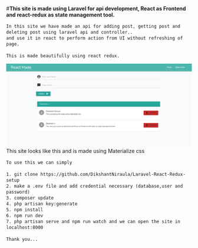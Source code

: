 #<b>This site is made using Laravel for api development, React as Frontend and react-redux as state management tool.</b>
    
    In this site we have made an api for adding post, getting post and deleting post using laravel api and controller..
    and use it in react to perform action from UI without refreshing of page.
    
    This is made beautifully using react redux.
![Alt text](./Screenshot_1.png?raw=true "Title")
    This site looks like this and is made using Materialize css
    
    To use this we can simply
    
    1. git clone https://github.com/DikshantNiraula/Laravel-React-Redux-setup
    2. make a .env file and add credential necessary (database,user and password)
    3. composer update
    4. php artisan key:generate
    5. npm install
    6. npm run dev
    7. php artisan serve and npm run watch and we can open the site in localhost:8000
    
    Thank you...
